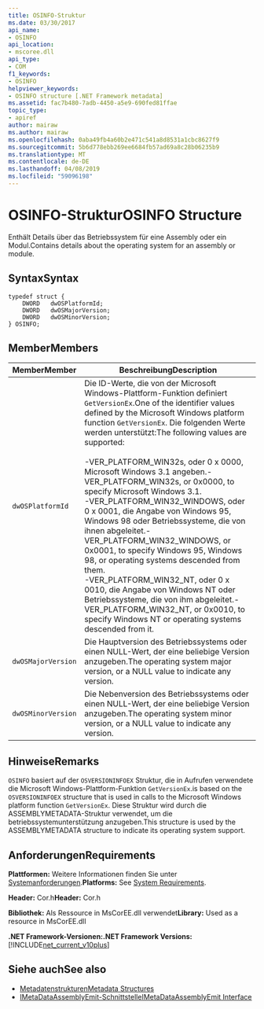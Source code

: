 ```yaml
---
title: OSINFO-Struktur
ms.date: 03/30/2017
api_name:
- OSINFO
api_location:
- mscoree.dll
api_type:
- COM
f1_keywords:
- OSINFO
helpviewer_keywords:
- OSINFO structure [.NET Framework metadata]
ms.assetid: fac7b480-7adb-4450-a5e9-690fed81ffae
topic_type:
- apiref
author: mairaw
ms.author: mairaw
ms.openlocfilehash: 0aba49fb4a60b2e471c541a8d8531a1cbc8627f9
ms.sourcegitcommit: 5b6d778ebb269ee6684fb57ad69a8c28b06235b9
ms.translationtype: MT
ms.contentlocale: de-DE
ms.lasthandoff: 04/08/2019
ms.locfileid: "59096198"
---
```

# <a name="osinfo-structure"></a><span data-ttu-id="75086-102">OSINFO-Struktur</span><span class="sxs-lookup"><span data-stu-id="75086-102">OSINFO Structure</span></span>
<span data-ttu-id="75086-103">Enthält Details über das Betriebssystem für eine Assembly oder ein Modul.</span><span class="sxs-lookup"><span data-stu-id="75086-103">Contains details about the operating system for an assembly or module.</span></span>  
  
## <a name="syntax"></a><span data-ttu-id="75086-104">Syntax</span><span class="sxs-lookup"><span data-stu-id="75086-104">Syntax</span></span>  
  
```  
typedef struct {  
    DWORD   dwOSPlatformId;  
    DWORD   dwOSMajorVersion;   
    DWORD   dwOSMinorVersion;   
} OSINFO;  
```  
  
## <a name="members"></a><span data-ttu-id="75086-105">Member</span><span class="sxs-lookup"><span data-stu-id="75086-105">Members</span></span>  
  
|<span data-ttu-id="75086-106">Member</span><span class="sxs-lookup"><span data-stu-id="75086-106">Member</span></span>|<span data-ttu-id="75086-107">Beschreibung</span><span class="sxs-lookup"><span data-stu-id="75086-107">Description</span></span>|  
|------------|-----------------|  
|`dwOSPlatformId`|<span data-ttu-id="75086-108">Die ID-Werte, die von der Microsoft Windows-Plattform-Funktion definiert `GetVersionEx`.</span><span class="sxs-lookup"><span data-stu-id="75086-108">One of the identifier values defined by the Microsoft Windows platform function `GetVersionEx`.</span></span> <span data-ttu-id="75086-109">Die folgenden Werte werden unterstützt:</span><span class="sxs-lookup"><span data-stu-id="75086-109">The following values are supported:</span></span><br /><br /> <span data-ttu-id="75086-110">-VER_PLATFORM_WIN32s, oder 0 x 0000, Microsoft Windows 3.1 angeben.</span><span class="sxs-lookup"><span data-stu-id="75086-110">-   VER_PLATFORM_WIN32s, or 0x0000, to specify Microsoft Windows 3.1.</span></span><br /><span data-ttu-id="75086-111">-VER_PLATFORM_WIN32_WINDOWS, oder 0 x 0001, die Angabe von Windows 95, Windows 98 oder Betriebssysteme, die von ihnen abgeleitet.</span><span class="sxs-lookup"><span data-stu-id="75086-111">-   VER_PLATFORM_WIN32_WINDOWS, or 0x0001, to specify Windows 95, Windows 98, or operating systems descended from them.</span></span><br /><span data-ttu-id="75086-112">-VER_PLATFORM_WIN32_NT, oder 0 x 0010, die Angabe von Windows NT oder Betriebssysteme, die von ihm abgeleitet.</span><span class="sxs-lookup"><span data-stu-id="75086-112">-   VER_PLATFORM_WIN32_NT, or 0x0010, to specify Windows NT or operating systems descended from it.</span></span>|  
|`dwOSMajorVersion`|<span data-ttu-id="75086-113">Die Hauptversion des Betriebssystems oder einen NULL-Wert, der eine beliebige Version anzugeben.</span><span class="sxs-lookup"><span data-stu-id="75086-113">The operating system major version, or a NULL value to indicate any version.</span></span>|  
|`dwOSMinorVersion`|<span data-ttu-id="75086-114">Die Nebenversion des Betriebssystems oder einen NULL-Wert, der eine beliebige Version anzugeben.</span><span class="sxs-lookup"><span data-stu-id="75086-114">The operating system minor version, or a NULL value to indicate any version.</span></span>|  
  
## <a name="remarks"></a><span data-ttu-id="75086-115">Hinweise</span><span class="sxs-lookup"><span data-stu-id="75086-115">Remarks</span></span>  
 `OSINFO` <span data-ttu-id="75086-116">basiert auf der `OSVERSIONINFOEX` Struktur, die in Aufrufen verwendete die Microsoft Windows-Plattform-Funktion `GetVersionEx`.</span><span class="sxs-lookup"><span data-stu-id="75086-116">is based on the `OSVERSIONINFOEX` structure that is used in calls to the Microsoft Windows platform function `GetVersionEx`.</span></span> <span data-ttu-id="75086-117">Diese Struktur wird durch die ASSEMBLYMETADATA-Struktur verwendet, um die betriebssystemunterstützung anzugeben.</span><span class="sxs-lookup"><span data-stu-id="75086-117">This structure is used by the ASSEMBLYMETADATA structure to indicate its operating system support.</span></span>  
  
## <a name="requirements"></a><span data-ttu-id="75086-118">Anforderungen</span><span class="sxs-lookup"><span data-stu-id="75086-118">Requirements</span></span>  
 <span data-ttu-id="75086-119">**Plattformen:** Weitere Informationen finden Sie unter [Systemanforderungen](../../../../docs/framework/get-started/system-requirements.md).</span><span class="sxs-lookup"><span data-stu-id="75086-119">**Platforms:** See [System Requirements](../../../../docs/framework/get-started/system-requirements.md).</span></span>  
  
 <span data-ttu-id="75086-120">**Header:** Cor.h</span><span class="sxs-lookup"><span data-stu-id="75086-120">**Header:** Cor.h</span></span>  
  
 <span data-ttu-id="75086-121">**Bibliothek:** Als Ressource in MsCorEE.dll verwendet</span><span class="sxs-lookup"><span data-stu-id="75086-121">**Library:** Used as a resource in MsCorEE.dll</span></span>  
  
 **<span data-ttu-id="75086-122">.NET Framework-Versionen:</span><span class="sxs-lookup"><span data-stu-id="75086-122">.NET Framework Versions:</span></span>** [!INCLUDE[net_current_v10plus](../../../../includes/net-current-v10plus-md.md)]  
  
## <a name="see-also"></a><span data-ttu-id="75086-123">Siehe auch</span><span class="sxs-lookup"><span data-stu-id="75086-123">See also</span></span>

- [<span data-ttu-id="75086-124">Metadatenstrukturen</span><span class="sxs-lookup"><span data-stu-id="75086-124">Metadata Structures</span></span>](../../../../docs/framework/unmanaged-api/metadata/metadata-structures.md)
- [<span data-ttu-id="75086-125">IMetaDataAssemblyEmit-Schnittstelle</span><span class="sxs-lookup"><span data-stu-id="75086-125">IMetaDataAssemblyEmit Interface</span></span>](../../../../docs/framework/unmanaged-api/metadata/imetadataassemblyemit-interface.md)
